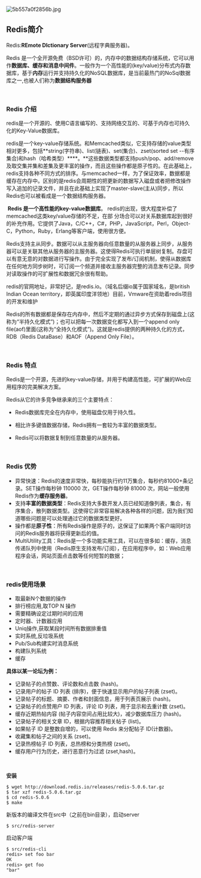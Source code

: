 ![5b557a0f2856b.jpg](http://ww1.sinaimg.cn/large/9b9f09a9ly1g9ypjztws7j20pl0cdmyu.jpg)

## Redis简介

Redis:**REmote DIctionary Server**(远程字典服务器)。

Redis 是一个全开源免费（BSD许可）的，内存中的数据结构存储系统，它可以用作**数据库、缓存和消息中间件**。一般作为一个高性能的(key/value)分布式内存数据库，基于**内存**运行并支持持久化的NoSQL数据库，是当前最热门的NoSql数据库之一,也被人们称为**数据结构服务器**

<br>

### Redis 介绍

​        redis是一个开源的、使用C语言编写的、支持网络交互的、可基于内存也可持久化的Key-Value数据库。

​        redis是一个key-value存储系统。和Memcached类似，它支持存储的value类型相对更多，包括**string(字符串)、list(链表)、set(集合)、zset(sorted set --有序集合)和hash（哈希类型）****。**这些数据类型都支持push/pop、add/remove及取交集并集和差集及更丰富的操作，而且这些操作都是原子性的。在此基础上，redis支持各种不同方式的排序。与memcached一样，为了保证效率，数据都是缓存在内存中。区别的是redis会周期性的把更新的数据写入磁盘或者把修改操作写入追加的记录文件，并且在此基础上实现了master-slave(主从)同步，所以Redis也可以被看成是一个数据结构服务器。

​        **Redis 是一个高性能的key-value数据库**。 redis的出现，很大程度补偿了memcached这类key/value存储的不足，在部 分场合可以对关系数据库起到很好的补充作用。它提供了Java，C/C++，C#，PHP，JavaScript，Perl，Object-C，Python，Ruby，Erlang等客户端，使用很方便。

​        Redis支持主从同步。数据可以从主服务器向任意数量的从服务器上同步，从服务器可以是关联其他从服务器的主服务器。这使得Redis可执行单层树复制。存盘可以有意无意的对数据进行写操作。由于完全实现了发布/订阅机制，使得从数据库在任何地方同步树时，可订阅一个频道并接收主服务器完整的消息发布记录。同步对读取操作的可扩展性和数据冗余很有帮助。

​        redis的官网地址，非常好记，是redis.io。（域名后缀io属于国家域名，是british Indian Ocean territory，即英属印度洋领地）目前，Vmware在资助着redis项目的开发和维护

​        Redis的所有数据都是保存在内存中，然后不定期的通过异步方式保存到磁盘上(这称为“半持久化模式”)；也可以把每一次数据变化都写入到一个append only file(aof)里面(这称为“全持久化模式”)。这就是redis提供的两种持久化的方式，RDB（Redis DataBase）和AOF（Append Only File）。

<br>

### Redis 特点

Redis是一个开源，先进的key-value存储，并用于构建高性能，可扩展的Web应用程序的完美解决方案。

Redis从它的许多竞争继承来的三个主要特点：

- Redis数据库完全在内存中，使用磁盘仅用于持久性。

- 相比许多键值数据存储，Redis拥有一套较为丰富的数据类型。

- Redis可以将数据复制到任意数量的从服务器。

  <br>

### Redis 优势

- 异常快速：Redis的速度非常快，每秒能执行约11万集合，每秒约81000+条记录。SET操作每秒钟 110000 次，GET操作每秒钟 81000 次，网站一般使用Redis作为**缓存服务器**。
- 支持**丰富的数据类型**：Redis支持大多数开发人员已经知道像列表，集合，有序集合，散列数据类型。这使得它非常容易解决各种各样的问题，因为我们知道哪些问题是可以处理通过它的数据类型更好。
- 操作都是**原子性**：所有Redis操作是原子的，这保证了如果两个客户端同时访问的Redis服务器将获得更新后的值。
- MultiUtility工具：Redis是一个多功能实用工具，可以在很多如：缓存，消息传递队列中使用（Redis原生支持发布/订阅），在应用程序中，如：Web应用程序会话，网站页面点击数等任何短暂的数据；

<br>

### redis使用场景

- 取最新N个数据的操作
- 排行榜应用,取TOP N 操作
- 需要精确设定过期时间的应用
- 定时器、计数器应用
- Uniq操作,获取某段时间所有数据排重值
- 实时系统,反垃圾系统
- Pub/Sub构建实时消息系统
- 构建队列系统
- 缓存



**具体以某一论坛为例：**

- 记录帖子的点赞数、评论数和点击数 (hash)。
-  记录用户的帖子 ID 列表 (排序)，便于快速显示用户的帖子列表 (zset)。 
- 记录帖子的标题、摘要、作者和封面信息，用于列表页展示 (hash)。 
- 记录帖子的点赞用户 ID 列表，评论 ID 列表，用于显示和去重计数 (zset)。 
- 缓存近期热帖内容 (帖子内容空间占用比较大)，减少数据库压力 (hash)。 
- 记录帖子的相关文章 ID，根据内容推荐相关帖子 (list)。 
- 如果帖子 ID 是整数自增的，可以使用 Redis 来分配帖子 ID(计数器)。 
- 收藏集和帖子之间的关系 (zset)。 
- 记录热榜帖子 ID 列表，总热榜和分类热榜 (zset)。 
- 缓存用户行为历史，进行恶意行为过滤 (zset,hash)。

<br>

**安装**

```
$ wget http://download.redis.io/releases/redis-5.0.6.tar.gz
$ tar xzf redis-5.0.6.tar.gz
$ cd redis-5.0.6
$ make
```

新版本的编译文件在src中（之前在bin目录），启动server

```
$ src/redis-server
```

启动客户端

```
$ src/redis-cli
redis> set foo bar
OK
redis> get foo
"bar"
```



